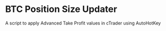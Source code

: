 # BTC Position Size Updater

A script to apply Advanced Take Profit values in cTrader using AutoHotKey